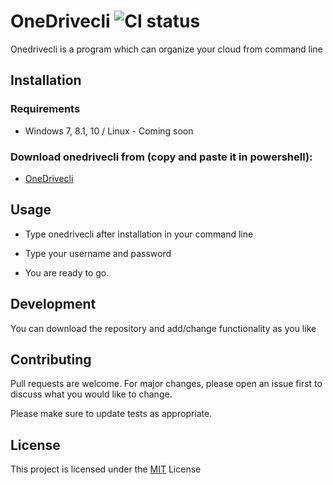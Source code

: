 # OneDrivecli ![CI status](https://img.shields.io/badge/build-passing-brightgreen.svg)

Onedrivecli is a program which can organize your cloud from command line

## Installation

### Requirements
* Windows 7, 8.1, 10 / Linux - Coming soon

### Download onedrivecli from (copy and paste it in powershell):
* [OneDrivecli](https://pansem.github.io/onedrivecli-site/)

## Usage

* Type onedrivecli after installation in your command line
* Type your username and password

* You are ready to go.

## Development
You can download the repository and add/change functionality as you like

## Contributing
Pull requests are welcome. For major changes, please open an issue first to discuss what you would like to change.

Please make sure to update tests as appropriate.

## License
This project is licensed under the [MIT](https://choosealicense.com/licenses/mit/) License
